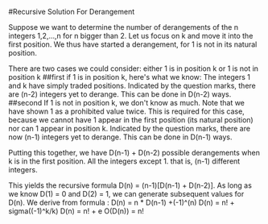 
#Recursive Solution For Derangement

Suppose we want to determine the number of derangements of the n integers 1,2,...,n for n bigger than 2.
Let us focus on k and move it into the first position. We thus have started a derangement, for 1 is not in its natural position.

There are two cases we could consider: either 1 is in position k or 1 is not in position k
##first
	if 1 is in position k, here's what we know: The integers 1 and k have simply traded positions.
	Indicated by the question marks, there are (n-2) integers yet to derange. This can be done in D(n-2) ways.
##second 
	If 1 is not in position k, we don't know as much. Note that we have shown 1 as a prohibited value twice. This is required for this case,
	because we cannot have 1 appear in the first position (its natural position) nor can 1 appear in position k.
	Indicated by the question marks, there are now (n-1) integers yet to derange. This can be done in D(n-1) ways.

Putting this together, we have D(n-1) + D(n-2) possible derangements when k is in the first position.
All the integers except 1. that is, (n-1) different integers.

This yields the recursive formula D(n) = (n-1)[D(n-1) + D(n-2)]. As long as we know D(1) = 0 and D(2) = 1, we can generate subsequent values for D(n).
We derive from formula : 
    D(n) = n * D(n-1) +(-1)^(n)
    D(n) = n! + sigma((-1)^k/k)
    D(n) = n! + e
    O(D(n)) = n!

